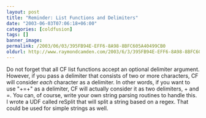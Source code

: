 ```yaml
---
layout: post
title: "Reminder: List Functions and Delimiters"
date: "2003-06-03T07:06:18+06:00"
categories: [coldfusion]
tags: []
banner_image: 
permalink: /2003/06/03/395FB94E-EFF6-8A98-8BFC605A40499CB0
oldurl: http://www.raymondcamden.com/2003/6/3/395FB94E-EFF6-8A98-8BFC605A40499CB0
---
```


Do not forget that all CF list functions accept an optional delimiter argument. However, if you pass a delimiter that consists of two or more characters, CF will consider <i>each</i> character as a delimiter. In other words, if you want to use "+=+" as a delimiter, CF will actually consider it as two delimiters, + and =. You can, of course, write your own string parsing routines to handle this. I wrote a UDF called reSplit that will split a string based on a regex. That could be used for simple strings as well.